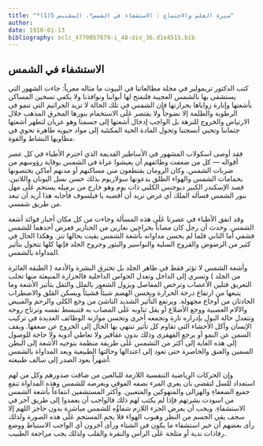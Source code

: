 ```yaml
---
title: "*سيرة العلم والاجتماع : الاستشفاء في الشمس*. المقتبس 5(1)"
author: 
date: 1910-01-13
bibliography: oclc_4770057679-i_48-div_36.d1e4515.bib
---
```




##  الاستشفاء في الشمس 


 كتب  الدكتور  تريمولير  في  مجلة مطالعاتنا في البيوت  ما مثاله معرباً: جاءت الشهور التي يستشفى بها بالشمس العجيبة فلنفتح لها أبوابنا ونوافذنا ولا يكفي تسخين المساكن بأشعتها وإنارة زواياها بحرارتها فإن الشمس في تلك الحالة لا تزيد الجراثيم التي تنمو في الرطوبة والظلمة إلا نضوجاً ولا يقتصر عَلَى الاستحمام بنورها المحرق المذهب خلال الارتياض والخروج للنزهة بل الواجب إدخال أشعتها إلى جسمنا وهو عريان لتطهر أشعتها جثماننا وتحيي أنسجتنا وتحول المادة الحية المكتئبة إلى مواد حيوية طاهرة تحوي في مطاويها النشاط والقوة. 

 فقد أوصى اسكولاب المشهور في الأساطير القديمة الذي احترم الأطباء في كل عصر أقواله — كل من ضعفت وظائفهم أن يعيشوا عراة في الشمس بوقاية رؤوسهم من ضربات الشمس. وكان الرومان يقتطعون منن مساكنهم أو مدنهم أماكن يختصونها بحمامات الشمس والهواء الطلق يدعونها سولاريوم بذلك حسن نسل اليونان واللاتين. قصد الإسكندر الكبير ديوجنس الكلبي ذات يوم وهو خارج من برميله يستحم عَلَى مهل بنور الشمس فسأله الملك   أي غرض تريد أن أقضيه يا فيلسوف فأجابه هذا أريد أن تبعد من طريق شمسي. 

 وقد اتفق الأطباء في عصرنا عَلَى هذه المسألة وجاءت من كل مكان أخبار فوائد أشعة الشمس. وحدث أن رجل كان مصاباً بخراجين نغارين من الخنازير فعرض أحدهما للشمس فشفي أما الثاني فلما لم يحسن مداواته بأشعة الشمس بقيت بحالها تنز. وهكذا الحال في كثير من الرضوض والقروح السلية والنواسير والبثور وجروح الجلد فإنها كلها تتحول بتأثير المداواة بالشمس. 

 وأشعة الشمس لا تؤثر فقط في ظاهر الجلد بل تخترق البشرة والأدمة ( الطبقة الغائرة من الجلد ) وتسري إلى الداخل وتعدل الحواس الداخلية فالحرارة المنبعثة منها تجلب التعريق فتلين الأعصاب وترخص المفاصل ويزول الشعور بالملل والثقل بتأثير الأشعة وما يتبعها من ارتفاع درجة الحرارة ويحسن الهضم شيئاً فشيئاً ويسكن القلق والاضطراب   الحادثان من أوجاع مجهولة. ويرتفع التأثير الشديد الناشئ من وجع الكلى والرحم والمبيض والآلام العصبية ووجع الأضلاع أو يقل تناوبه عَلَى المصاب به فتنبسط نفسه وترتاح روحه وتتعدل حالة البول بإدراره تارة وتجمعه أخرى وتحسن موازنة الوظائف العديدة في تركيب الإنسان وأكل الأحشاء التي تقاوم كل تأثير تنتهي بها الحال إلى الخروج عن ضعفها. ويقف السمن عن النمو أو يرجع القهقرى وذلك بدون عقاقير ولا تعاطي أدوية ولا حاجة للوصول إلى هذه الغاية إلى أكثر من التشمس عَلَى طريقة منظمة بتوجيه الأشعة إلى البطن السمين والعنق والخاصرة حتى تعود إلى اعتدالها وحالتها الطبيعية وبعد المداواة بالشمس أشهراً يعود الصدر إلى سالف طبيعته. 

 وإن الحركات الرياضية التنفسية اللازمة للبالغين من ضاقت صدورهم وكل من لهم استعداد للسل لتقضي بأن يعري المرء نصفه الفوقي ويعرضه للشمس وهذه المداواة تنفع جميع الضعفاءِ والهزالى والمنهوكين والمتعبين. وأكثر المستشفين انتفاعاً بأشعة الشمس من اسودت بشرتهم فإذا لم يكتب لهم ذلك فالواجب أن يعمدوا إلى طريق آخر في الاستشفاءِ. ويجب أن يعرض الجزء اللازم شفاؤُه للشمس مباشرة بدون حاجز اللهم إلا سجف يقي الجسم من النظر وهبوب الهواء فلا يحم المستحم عَلَى هذه الصورة ولذلك رأى بعضهم أن خير استشفاء ما يكون في الشتاء ورأى آخرون أي الواجب الاستياط ووضع رفادات ندية   أو مثلجة عَلَى الرأس والنقرة والقلب ولذلك يجب مراجعة الطبيب. 
